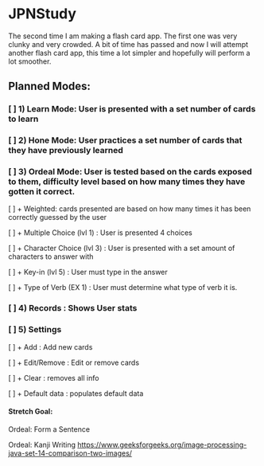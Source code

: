 # JPNStudy
The second time I am making a flash card app. The first one was very clunky and very crowded. A bit of time has passed and now I will attempt another flash card app, this time a lot simpler and hopefully will perform a lot smoother.

## Planned Modes:

### [ ] 1) Learn Mode: User is presented with a set number of cards to learn


### [ ] 2) Hone Mode: User practices a set number of cards that they have previously learned


### [ ] 3) Ordeal Mode: User is tested based on the cards exposed to them, difficulty level based on how many times they have gotten it correct.

[ ] + Weighted: cards presented are based on how many times it has been correctly guessed by the user

[ ] + Multiple Choice (lvl 1) : User is presented 4 choices
  
[ ] + Character Choice (lvl 3) : User is presented with a set amount of characters to answer with
  
[ ] + Key-in (lvl 5) : User must type in the answer
  
[ ] + Type of Verb (EX 1) : User must determine what type of verb it is.


### [ ] 4) Records : Shows User stats

  
### [ ] 5) Settings

[ ] + Add : Add new cards
  
[ ] + Edit/Remove : Edit or remove cards
  
[ ] + Clear : removes all info
  
[ ] + Default data : populates default data


#### Stretch Goal:
Ordeal: Form a Sentence

Ordeal: Kanji Writing
https://www.geeksforgeeks.org/image-processing-java-set-14-comparison-two-images/
